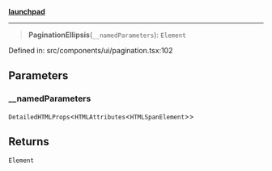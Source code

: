 [**launchpad**](index.md)

***

> **PaginationEllipsis**(`__namedParameters`): `Element`

Defined in: src/components/ui/pagination.tsx:102

## Parameters

### \_\_namedParameters

`DetailedHTMLProps`\<`HTMLAttributes`\<`HTMLSpanElement`\>\>

## Returns

`Element`
